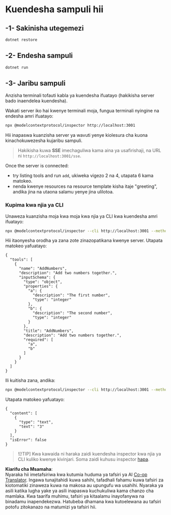 <!--
CO_OP_TRANSLATOR_METADATA:
{
  "original_hash": "2a58caa6e11faa09470b7f81e6729652",
  "translation_date": "2025-06-18T06:06:06+00:00",
  "source_file": "03-GettingStarted/05-sse-server/solution/dotnet/README.md",
  "language_code": "sw"
}
-->
# Kuendesha sampuli hii

## -1- Sakinisha utegemezi

```bash
dotnet restore
```

## -2- Endesha sampuli

```bash
dotnet run
```

## -3- Jaribu sampuli

Anzisha terminali tofauti kabla ya kuendesha ifuatayo (hakikisha server bado inaendelea kuendesha).

Wakati server iko hai kwenye terminali moja, fungua terminali nyingine na endesha amri ifuatayo:

```bash
npx @modelcontextprotocol/inspector http://localhost:3001
```

Hii inapaswa kuanzisha server ya wavuti yenye kiolesura cha kuona kinachokuwezesha kujaribu sampuli.

> Hakikisha kuwa **SSE** imechaguliwa kama aina ya usafirishaji, na URL ni `http://localhost:3001/sse`.

Once the server is connected: 

- try listing tools and run `add`, ukiweka vigezo 2 na 4, utapata 6 kama matokeo.
- nenda kwenye resources na resource template kisha itaje "greeting", andika jina na utaona salamu yenye jina ulilotoa.

### Kupima kwa njia ya CLI

Unaweza kuanzisha moja kwa moja kwa njia ya CLI kwa kuendesha amri ifuatayo:

```bash 
npx @modelcontextprotocol/inspector --cli http://localhost:3001 --method tools/list
```

Hii itaonyesha orodha ya zana zote zinazopatikana kwenye server. Utapata matokeo yafuatayo:

```text
{
  "tools": [
    {
      "name": "AddNumbers",
      "description": "Add two numbers together.",
      "inputSchema": {
        "type": "object",
        "properties": {
          "a": {
            "description": "The first number",
            "type": "integer"
          },
          "b": {
            "description": "The second number",
            "type": "integer"
          }
        },
        "title": "AddNumbers",
        "description": "Add two numbers together.",
        "required": [
          "a",
          "b"
        ]
      }
    }
  ]
}
```

Ili kuitisha zana, andika:

```bash
npx @modelcontextprotocol/inspector --cli http://localhost:3001 --method tools/call --tool-name AddNumbers --tool-arg a=1 --tool-arg b=2
```

Utapata matokeo yafuatayo:

```text
{
  "content": [
    {
      "type": "text",
      "text": "3"
    }
  ],
  "isError": false
}
```

> ![!TIP]
> Kwa kawaida ni haraka zaidi kuendesha inspector kwa njia ya CLI kuliko kwenye kivinjari.
> Soma zaidi kuhusu inspector [hapa](https://github.com/modelcontextprotocol/inspector).

**Kiarifu cha Msamaha**:  
Nyaraka hii imetafsiriwa kwa kutumia huduma ya tafsiri ya AI [Co-op Translator](https://github.com/Azure/co-op-translator). Ingawa tunajitahidi kuwa sahihi, tafadhali fahamu kuwa tafsiri za kiotomatiki zinaweza kuwa na makosa au upungufu wa usahihi. Nyaraka ya asili katika lugha yake ya asili inapaswa kuchukuliwa kama chanzo cha mamlaka. Kwa taarifa muhimu, tafsiri ya kitaalamu inayofanywa na binadamu inapendekezwa. Hatubeba dhamana kwa kutoelewana au tafsiri potofu zitokanazo na matumizi ya tafsiri hii.